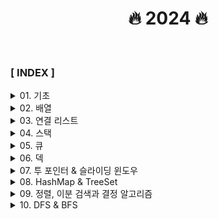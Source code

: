 <div align="center">

<h1>🔥 2024 🔥 </h1>

</div>

<br>

### **[ INDEX ]**

<details>
<summary>01. 기초</summary>

1. [O(N)](section01_기초/section01_01/Solution.java)
2. [O(N^2)](section01_기초/section01_02/Solution.java)
3. [O(sqrt(n))](section01_기초/section01_03/Solution.java)
4. [O(logN)](section01_기초/section01_04/Solution.java)
5. [X보다 작은 수](section01_기초/X보다_작은_수/Main.java)

</details>
<details>
<summary>02. 배열</summary>

1. [알파벳 개수](section02_배열/알파벳_개수/Main.java)
2. [숫자의 개수](section02_배열/숫자의_개수/Main.java)
3. [개수 세기](section02_배열/개수_세기/Main.java)
4. [방 번호](section02_배열/방_번호/Main.java)

</details>
<details>
<summary>03. 연결 리스트</summary>

1. [에디터](section03_연결리스트/에디터/Main.java)
2. [요세푸스 문제](section03_연결리스트/요세푸스_문제/Main.java)
3. [키로거](section03_연결리스트/키로거/Main.java)

</details>
<details>
<summary>04. 스택</summary>

1. [스택](section04_스택/스택/Main.java)
2. [제로](section04_스택/제로/Main.java)
3. [스택 수열](section04_스택/스택_수열/Main.java)
4. [탑](section04_스택/탑/Main.java)
5. [균형잡힌 세상](section04_스택/균형잡힌_세상/Main.java)
6. [좋은 단어](section04_스택/좋은_단어/Main.java)
7. [쇠막대기](section04_스택/쇠막대기/Main.java)
8. [괄호의 값](section04_스택/괄호의_값/Main.java)
9. [크레인 인형뽑기](section04_스택/크레인_인형뽑기/Main.java)
10. [후위식 연산](section04_스택/후위식_연산/Main.java)

</details>
<details>
<summary>05. 큐</summary>

1. [큐](section05_큐/큐/Main.java)
2. [큐2](section05_큐/큐2/Main.java)
3. [카드2](section05_큐/카드2/Main.java)
4. [공주 구하기](section05_큐/공주_구하기/Main.java)
5. [교육과정 설계](section05_큐/교육과정_설계/Main.java)
6. [응급실](section05_큐/응급실/Main.java)

</details>
<details>
<summary>06. 덱</summary>

1. [덱](section06_덱/덱/Main.java)
2. [회전하는 큐](section06_덱/회전하는_큐/Main.java)
3. [AC](section06_덱/AC/Main.java)

</details>
<details>
<summary>07. 투 포인터 & 슬라이딩 윈도우</summary>

1. [두 배열 합치기](section07_투포인터_슬라이딩윈도우/두_배열_합치기/Main.java)
2. [최대 매출](section07_투포인터_슬라이딩윈도우/최대_매출/Main.java)
3. [연속 부분수열](section07_투포인터_슬라이딩윈도우/연속_부분수열/Main.java)
4. [연속된 자연수의 합](section07_투포인터_슬라이딩윈도우/연속된_자연수의_합/Main.java)
5. [연속된 자연수의 합 (수학)](section07_투포인터_슬라이딩윈도우/연속된_자연수의_합_수학/Main.java)
6. [최대 길이 연속부분 수열](section07_투포인터_슬라이딩윈도우/최대_길이_연속부분_수열/Main.java)

</details>
<details>
<summary>08. HashMap & TreeSet </summary>

1. [학급 회장](section08_HashMap_TreeSet/학급_회장/Main.java)
2. [모든 아나그램 찾기](section08_HashMap_TreeSet/모든_아나그램_찾기/Main.java)
3. [K번째 큰 수](section08_HashMap_TreeSet/K번째_큰_수/Main.java)

</details>
<details>
<summary>09. 정렬, 이분 검색과 결정 알고리즘 </summary>

1. [선택정렬](section09_정렬/선택정렬/Main.java)
2. [버블정렬](section09_정렬/버블정렬/Main.java)
3. [삽입정렬](section09_정렬/삽입정렬/Main.java)
4. [중복확인](section09_정렬/중복확인/Main.java)
5. [LRU](section09_정렬/LRU/Main.java)
6. [이분검색](section09_정렬/이분검색/Main.java)
7. [장난꾸러기](section09_정렬/장난꾸러기/Main.java)
8. [좌표정렬](section09_정렬/좌표정렬/Main.java)
9. [뮤직비디오](section09_정렬/뮤직비디오/Main.java)
10. [마구간 정하기](section09_정렬/마구간_정하기/Main.java)

</details>
<details>
<summary>10. DFS & BFS </summary>

1. [재귀함수](section10_DFS_BFS/재귀함수/Main.java)
2. [팩토리얼](section10_DFS_BFS/팩토리얼/Main.java)
3. [피보나치 수열](section10_DFS_BFS/피보나치_수열/Main.java)
4. [이진트리 순회 - DFS](section10_DFS_BFS/이진트리_순회/Main.java)
5. [부분집합 구하기](section10_DFS_BFS/부분집합_구하기/Main.java)
6. [이진트리 순회 - BFS](section10_DFS_BFS/이진트리_순회_BFS/Main.java)
7. [송아지 찾기](section10_DFS_BFS/송아지_찾기/Main.java)
8. [말단 노드까지의 가장 짧은 경로 - DFS](section10_DFS_BFS/말단_노드까지의_가장_짧은_경로_DFS/Main.java)
9. [말단 노드까지의 가장 짧은 경로 - BFS](section10_DFS_BFS/말단_노드까지의_가장_짧은_경로_BFS/Main.java)
10. [경로 탐색 (인접행렬)](section10_DFS_BFS/경로_탐색_인접행렬/Main.java)
11. [경로 탐색 (인접리스트)](section10_DFS_BFS/경로_탐색_인접리스트/Main.java)
12. [그래프 최단거리](section10_DFS_BFS/그래프_최단거리/Main.java)
13. [합이 같은 부분집합](section10_DFS_BFS/합이_같은_부분집합/Main.java)
14. [바둑이 승차](section10_DFS_BFS/바둑이_승차/Main.java)
15. [최대점수 구하기](section10_DFS_BFS/최대점수_구하기/Main.java)
16. [중복순열 구하기](section10_DFS_BFS/중복순열_구하기/Main.java)
17. [이모티콘 할인행사](section10_DFS_BFS/이모티콘_할인행사/Solution.java)
18. [동전교환](section10_DFS_BFS/동전교환/Main.java)

</details>